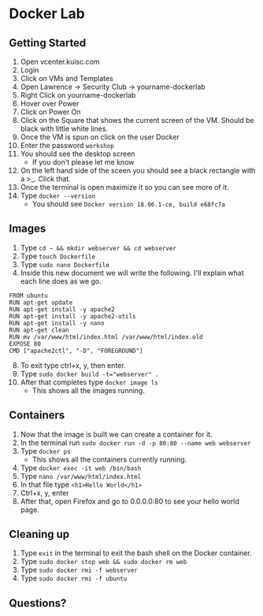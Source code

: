# Docker Lab

## Getting Started

1. Open vcenter.kuisc.com
2. Login
3. Click on VMs and Templates
4. Open Lawrence -> Security Club -> yourname-dockerlab
5. Right Click on yourname-dockerlab
6. Hover over Power
7. Click on Power On
8. Click on the Square that shows the current screen of the VM. Should be black with little white lines.
9. Once the VM is spun on click on the user Docker
10. Enter the password `workshop`
11. You should see the desktop screen
    - If you don't please let me know
12. On the left hand side of the sceen you should see a black rectangle with a >\_. Click that.
13. Once the terminal is open maximize it so you can see more of it.
14. Type `docker --version`
    - You should see `Docker version 18.06.1-ce, build e68fc7a`

## Images

1. Type `cd ~ && mkdir webserver && cd webserver`
2. Type `touch Dockerfile`
3. Type `sudo nano Dockerfile`
4. Inside this new document we will write the following. I'll explain what each line does as we go.

```
FROM ubuntu
RUN apt-get update
RUN apt-get install -y apache2
RUN apt-get install -y apache2-utils
RUN apt-get install -y nano
RUN apt-get clean
RUN mv /var/www/html/index.html /var/www/html/index.old
EXPOSE 80
CMD ["apache2ctl", "-D", "FOREGROUND"]
```

8. To exit type ctrl+x, y, then enter.
9. Type `sudo docker build -t="webserver" .`
10. After that completes type `docker image ls`
    - This shows all the images running.

## Containers

1. Now that the image is built we can create a container for it.
2. In the terminal run `sudo docker run -d -p 80:80 --name web webserver`
3. Type `docker ps`
   - This shows all the containers currently running.
4. Type `docker exec -it web /bin/bash`
5. Type `nano /var/www/html/index.html`
6. In that file type `<h1>Hello World</h1>`
7. Ctrl+x, y, enter
8. After that, open Firefox and go to 0.0.0.0:80 to see your hello world page.

## Cleaning up

1. Type `exit` in the terminal to exit the bash shell on the Docker container.
2. Type `sudo docker stop web && sudo docker rm web`
3. Type `sudo docker rmi -f webserver`
4. Type `sudo docker rmi -f ubuntu`

## Questions?
